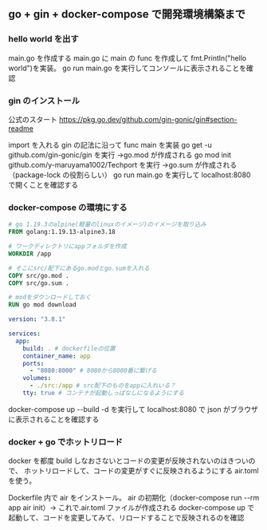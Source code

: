 ## go + gin + docker-compose で開発環境構築まで

### hello world を出す

main.go を作成する
main.go に main の func を作成して fmt.Println("hello world")を実装。
go run main.go
を実行してコンソールに表示されることを確認

### gin のインストール

公式のスタート
https://pkg.go.dev/github.com/gin-gonic/gin#section-readme

import を入れる
gin の記法に沿って func main を実装
go get -u github.com/gin-gonic/gin
を実行 →go.mod が作成される
go mod init github.com/y-maruyama1002/Techport
を実行 →go.sum が作成される（package-lock の役割らしい）
go run main.go
を実行して
localhost:8080 で開くことを確認する

### docker-compose の環境にする

```dockerfile
# go 1.19.3のalpine(軽量のlinuxのイメージ)のイメージを取り込み
FROM golang:1.19.13-alpine3.18

# ワークディレクトリにappフォルダを作成
WORKDIR /app

# そこにsrc/配下にあるgo.modとgo.sumを入れる
COPY src/go.mod .
COPY src/go.sum .

# modをダウンロードしておく
RUN go mod download
```

```yml
version: "3.8.1"

services:
  app:
    build: . # dockerfileの位置
    container_name: app
    ports:
      - "8080:8000" # 8080から8000番に繋げる
    volumes:
      - ./src:/app # src配下のものをappに入れいる？
    tty: true # コンテナが起動しっぱなしになるようにする
```

docker-compose up --build -d
を実行して
localhost:8080 で json がブラウザに表示されることを確認する

### docker + go でホットリロード

docker を都度 build しなおさないとコードの変更が反映されないのはきついので、
ホットリロードして、コードの変更がすぐに反映されるようにする
air.toml を使う。

Dockerfile 内で air をインストール。
air の初期化（docker-compose run --rm app air init）→ これで.air.toml ファイルが作成される
docker-compose up で起動して、コードを変更してみて、リロードすることで反映されるのを確認
